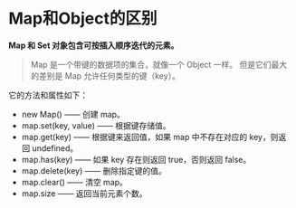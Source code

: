 # Map和Object的区别

**Map 和 Set 对象包含可按插入顺序迭代的元素。**

> Map 是一个带键的数据项的集合，就像一个 Object 一样。 但是它们最大的差别是 Map 允许任何类型的键（key）。

它的方法和属性如下：

* new Map() —— 创建 map。
* map.set(key, value) —— 根据键存储值。
* map.get(key) —— 根据键来返回值，如果 map 中不存在对应的 key，则返回 undefined。
* map.has(key) —— 如果 key 存在则返回 true，否则返回 false。
* map.delete(key) —— 删除指定键的值。
* map.clear() —— 清空 map。
* map.size —— 返回当前元素个数。
